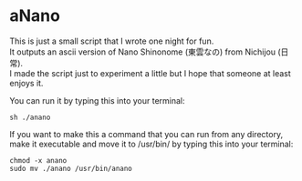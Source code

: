 # aNano
This is just a small script that I wrote one night for fun.<br>
It outputs an ascii version of Nano Shinonome (東雲なの) from Nichijou (日常).<br>
I made the script just to experiment a little but I hope that someone at least enjoys it.


You can run it by typing this into your terminal:
```
sh ./anano
```

If you want to make this a command that you can run from any directory, make it executable and move it to /usr/bin/ by typing this into your terminal:
```
chmod -x anano
sudo mv ./anano /usr/bin/anano
```
